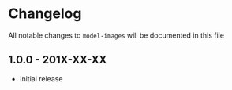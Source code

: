# Changelog

All notable changes to `model-images` will be documented in this file

## 1.0.0 - 201X-XX-XX

- initial release

